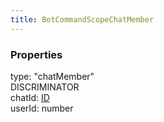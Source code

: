 ```yaml
---
title: BotCommandScopeChatMember
---
```


### Properties

<div class="flex flex-col gap-3"><div><div class="flex gap-2"><div class="font-mono"><span class="font-bold">type</span><span class="opacity-50">:</span> <span>&quot;chatMember&quot;</span></div><div class="flex items-center"><div class="bg-dbt px-1.5 rounded-md select-none text-fgt text-[10px]">DISCRIMINATOR</div></div></div></div><div><div class="flex gap-2"><div class="font-mono"><span class="font-bold">chatId</span><span class="opacity-50">:</span> <a href="/gh/types/id"  >ID</a></div></div></div><div><div class="flex gap-2"><div class="font-mono"><span class="font-bold">userId</span><span class="opacity-50">:</span> <span>number</span></div></div></div></div>

